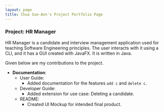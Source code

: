 ```yaml
---
layout: page
title: Chua Sue-Ann's Project Portfolio Page
---
```


### Project: HR Manager

HR Manager is a candidate and interview management application used for teaching Software Engineering principles. The user interacts with it using a CLI, and it has a GUI created with JavaFX. It is written in Java.

Given below are my contributions to the project.

* **Documentation**:
    * User Guide:
        * Added documentation for the features `add c` and `delete c`.
    * Developer Guide:
        * Added extension for use case: Deleting a candidate.
    * README:
        * Created UI Mockup for intended final product.
